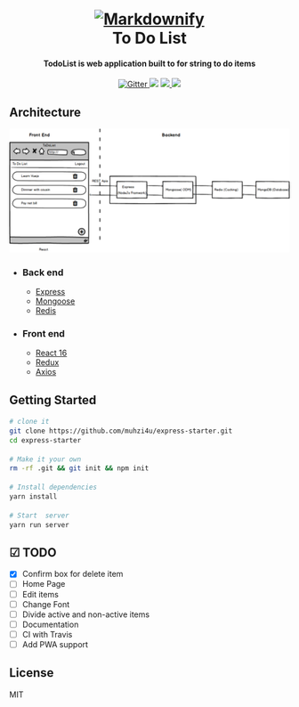 
<h1 align="center">
  <br>
  <a href="http://www.amitmerchant.com/electron-markdownify"><img src="https://raw.githubusercontent.com/amitmerchant1990/electron-markdownify/master/img/markdownify.png" alt="Markdownify" width="200"></a>
  <br>
  To Do List
  <br>
</h1>

<h4 align="center">TodoList is web application built to for string to do items</h4>

<p align="center">
  <a href="https://badge.fury.io/js/electron-markdownify">
    <img src="https://badge.fury.io/js/electron-markdownify.svg"
         alt="Gitter">
  </a>
  <a href="https://gitter.im/amitmerchant1990/electron-markdownify"><img src="https://badges.gitter.im/amitmerchant1990/electron-markdownify.svg"></a>
  <a href="https://saythanks.io/to/amitmerchant1990">
      <img src="https://img.shields.io/badge/SayThanks.io-%E2%98%BC-1EAEDB.svg">
  </a>
  <a href="https://www.paypal.me/AmitMerchant">
    <img src="https://img.shields.io/badge/$-donate-ff69b4.svg?maxAge=2592000&amp;style=flat">
  </a>
</p>


## Architecture

<img src="sketch/architecture.png" alt="architecture" />

- ### Back end
    - [Express](https://expressjs.com/)
    - [Mongoose](http://mongoosejs.com/)
    - [Redis](https://redis.io/)
- ### Front end
    - [React 16](https://reactjs.org/)
    - [Redux](https://redux.js.org/)
    - [Axios](https://github.com/axios/axios)


## Getting Started

```sh
# clone it
git clone https://github.com/muhzi4u/express-starter.git
cd express-starter

# Make it your own
rm -rf .git && git init && npm init

# Install dependencies
yarn install

# Start  server
yarn run server
```

## ☑ TODO

* [x] Confirm box for delete item
* [ ] Home Page
* [ ] Edit items
* [ ] Change Font
* [ ] Divide active and non-active items
* [ ] Documentation
* [ ] CI with Travis
* [ ] Add PWA support

## License

MIT
